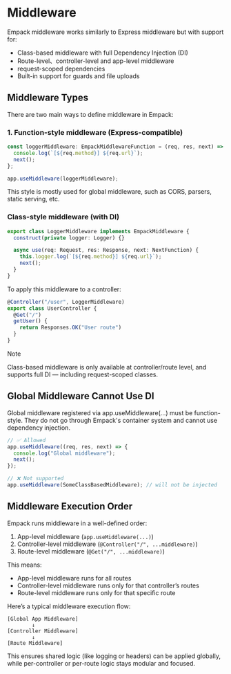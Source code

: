 # Middleware

Empack middleware works similarly to Express middleware but with support for:

* Class-based middleware with full Dependency Injection (DI)
* Route-level、controller-level and app-level middleware
* request-scoped dependencies
* Built-in support for guards and file uploads

## Middleware Types

There are two main ways to define middleware in Empack:

### 1. Function-style middleware (Express-compatible)

```ts
const loggerMiddleware: EmpackMiddlewareFunction = (req, res, next) => {
  console.log(`[${req.method}] ${req.url}`);
  next();
};

app.useMiddleware(loggerMiddleware);
```

This style is mostly used for global middleware, such as CORS, parsers, static serving, etc.

### Class-style middleware (with DI)

```ts
export class LoggerMiddleware implements EmpackMiddleware {
  construct(private logger: Logger) {}

  async use(req: Request, res: Response, next: NextFunction) {
    this.logger.log(`[${req.method}] ${req.url}`);
    next();
  }
}
```

To apply this middleware to a controller:

```ts
@Controller("/user", LoggerMiddleware)
export class UserController {
  @Get("/")
  getUser() {
    return Responses.OK("User route")
  }
}
```

>[!NOTE]
Class-based middleware is only available at controller/route level, and supports full DI — including request-scoped classes.

## Global Middleware Cannot Use DI

Global middleware registered via app.useMiddleware(...) must be function-style.
They do not go through Empack's container system and cannot use dependency injection.

```ts
// ✅ Allowed
app.useMiddleware((req, res, next) => {
  console.log("Global middleware");
  next();
});

// ❌ Not supported
app.useMiddleware(SomeClassBasedMiddleware); // will not be injected
```

## Middleware Execution Order

Empack runs middleware in a well-defined order:

1. App-level middleware (`app.useMiddleware(...)`)
2. Controller-level middleware (`@Controller("/", ...middleware)`)
3. Route-level middleware (`@Get("/", ...middleware)`)

This means:

* App-level middleware runs for all routes
* Controller-level middleware runs only for that controller’s routes
* Route-level middleware runs only for that specific route

Here’s a typical middleware execution flow:

```
[Global App Middleware]
        ↓
[Controller Middleware]
        ↓
[Route Middleware]
```

This ensures shared logic (like logging or headers) can be applied globally,
while per-controller or per-route logic stays modular and focused.
